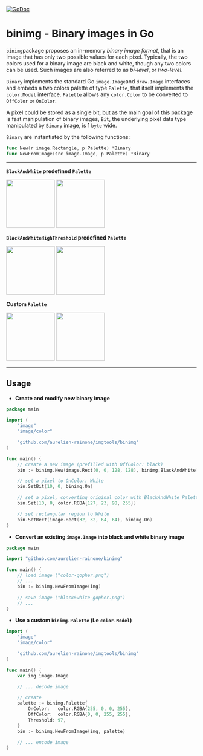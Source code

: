 [![GoDoc](http://img.shields.io/badge/go-documentation-blue.svg?style=flat-square)](http://godoc.org/github.com/aurelien-rainone/imgtools)

# binimg - Binary images in Go


`binimg`package proposes an in-memory *binary image format*, that is an image
that has only two possible values for each pixel. Typically, the two colors
used for a binary image are black and white, though any two colors can be used.
Such images are also referred to as *bi-level*, or *two-level*.

`Binary` implements the standard Go `image.Image`and `draw.Image` interfaces
and embeds a two colors palette of type `Palette`, that itself implements the
`color.Model` interface. `Palette` allows any `color.Color` to be converted to
`OffColor` or `OnColor`.

A pixel could be stored as a single bit, but as the main goal of this package
is fast manipulation of binary images, `Bit`, the underlying pixel data
type manipulated by `Binary` image, is 1 `byte` wide.

`Binary` are instantiated by the following functions:

```go
func New(r image.Rectangle, p Palette) *Binary
func NewFromImage(src image.Image, p Palette) *Binary
```

-----------------------

**`BlackAndWhite` predefined `Palette`**

<img src="https://github.com/aurelien-rainone/imgtools/blob/readme-images/colorgopher.png" width="128">  <img src="https://github.com/aurelien-rainone/imgtools/blob/readme-images/bwgopher.png" width="128">

**`BlackAndWhiteHighThreshold` predefined `Palette`**

<img src="https://github.com/aurelien-rainone/imgtools/blob/readme-images/colorgopher.png" width="128">  <img src="https://github.com/aurelien-rainone/imgtools/blob/readme-images/bwgopher.high.threshold.png" width="128">

**Custom `Palette`**

<img src="https://github.com/aurelien-rainone/imgtools/blob/readme-images/colorgopher.png" width="128">  <img src="https://github.com/aurelien-rainone/imgtools/blob/readme-images/redblue.gopher.png" width="128">

-----------------------

## Usage

- **Create and modify new binary image**

```go
package main

import (
	"image"
	"image/color"

	"github.com/aurelien-rainone/imgtools/binimg"
)

func main() {
	// create a new image (prefilled with OffColor: black)
	bin := binimg.New(image.Rect(0, 0, 128, 128), binimg.BlackAndWhite)

	// set a pixel to OnColor: White
	bin.SetBit(10, 0, binimg.On)

	// set a pixel, converting original color with BlackAndWhite Palette
	bin.Set(10, 0, color.RGBA{127, 23, 98, 255})

	// set rectangular region to White
	bin.SetRect(image.Rect(32, 32, 64, 64), binimg.On)
}
```

- **Convert an existing `image.Image` into black and white binary image**

```go
package main

import "github.com/aurelien-rainone/binimg"

func main() {
	// load image ("color-gopher.png")
	// ...
	bin := binimg.NewFromImage(img)

	// save image ("black&white-gopher.png")
	// ...
}
```

- **Use a custom `binimg.Palette` (i.e `color.Model`)**

```go
import (
	"image"
	"image/color"

	"github.com/aurelien-rainone/imgtools/binimg"
)

func main() {
	var img image.Image

	// ... decode image

	// create
	palette := binimg.Palette{
		OnColor:   color.RGBA{255, 0, 0, 255},
		OffColor:  color.RGBA{0, 0, 255, 255},
		Threshold: 97,
	}
	bin := binimg.NewFromImage(img, palette)

	// ... encode image
}
```
